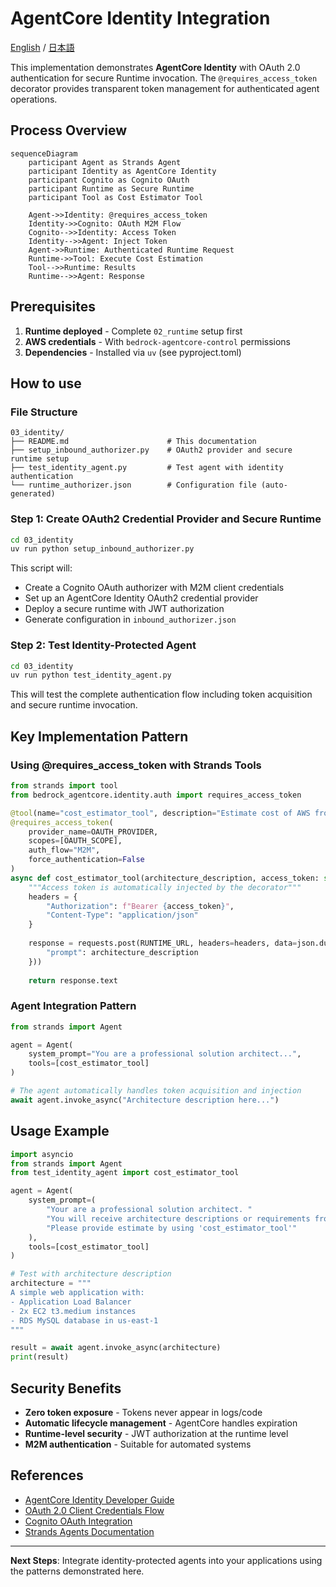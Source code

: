 # AgentCore Identity Integration

[English](README.md) / [日本語](README_ja.md)

This implementation demonstrates **AgentCore Identity** with OAuth 2.0 authentication for secure Runtime invocation. The `@requires_access_token` decorator provides transparent token management for authenticated agent operations.

## Process Overview

```mermaid
sequenceDiagram
    participant Agent as Strands Agent
    participant Identity as AgentCore Identity
    participant Cognito as Cognito OAuth
    participant Runtime as Secure Runtime
    participant Tool as Cost Estimator Tool

    Agent->>Identity: @requires_access_token
    Identity->>Cognito: OAuth M2M Flow
    Cognito-->>Identity: Access Token
    Identity-->>Agent: Inject Token
    Agent->>Runtime: Authenticated Runtime Request
    Runtime->>Tool: Execute Cost Estimation
    Tool-->>Runtime: Results
    Runtime-->>Agent: Response
```

## Prerequisites

1. **Runtime deployed** - Complete `02_runtime` setup first
2. **AWS credentials** - With `bedrock-agentcore-control` permissions
3. **Dependencies** - Installed via `uv` (see pyproject.toml)

## How to use

### File Structure

```
03_identity/
├── README.md                      # This documentation
├── setup_inbound_authorizer.py    # OAuth2 provider and secure runtime setup
├── test_identity_agent.py         # Test agent with identity authentication
└── runtime_authorizer.json        # Configuration file (auto-generated)
```

### Step 1: Create OAuth2 Credential Provider and Secure Runtime

```bash
cd 03_identity
uv run python setup_inbound_authorizer.py
```

This script will:
- Create a Cognito OAuth authorizer with M2M client credentials
- Set up an AgentCore Identity OAuth2 credential provider
- Deploy a secure runtime with JWT authorization
- Generate configuration in `inbound_authorizer.json`

### Step 2: Test Identity-Protected Agent

```bash
cd 03_identity
uv run python test_identity_agent.py
```

This will test the complete authentication flow including token acquisition and secure runtime invocation.

## Key Implementation Pattern

### Using @requires_access_token with Strands Tools

```python
from strands import tool
from bedrock_agentcore.identity.auth import requires_access_token

@tool(name="cost_estimator_tool", description="Estimate cost of AWS from architecture description")
@requires_access_token(
    provider_name=OAUTH_PROVIDER,
    scopes=[OAUTH_SCOPE],
    auth_flow="M2M",
    force_authentication=False
)
async def cost_estimator_tool(architecture_description, access_token: str) -> str:
    """Access token is automatically injected by the decorator"""
    headers = {
        "Authorization": f"Bearer {access_token}",
        "Content-Type": "application/json"
    }
    
    response = requests.post(RUNTIME_URL, headers=headers, data=json.dumps({
        "prompt": architecture_description
    }))
    
    return response.text
```

### Agent Integration Pattern

```python
from strands import Agent

agent = Agent(
    system_prompt="You are a professional solution architect...",
    tools=[cost_estimator_tool]
)

# The agent automatically handles token acquisition and injection
await agent.invoke_async("Architecture description here...")
```

## Usage Example

```python
import asyncio
from strands import Agent
from test_identity_agent import cost_estimator_tool

agent = Agent(
    system_prompt=(
        "Your are a professional solution architect. "
        "You will receive architecture descriptions or requirements from customers. "
        "Please provide estimate by using 'cost_estimator_tool'"
    ),
    tools=[cost_estimator_tool]
)

# Test with architecture description
architecture = """
A simple web application with:
- Application Load Balancer
- 2x EC2 t3.medium instances  
- RDS MySQL database in us-east-1
"""

result = await agent.invoke_async(architecture)
print(result)
```

## Security Benefits

- **Zero token exposure** - Tokens never appear in logs/code
- **Automatic lifecycle management** - AgentCore handles expiration
- **Runtime-level security** - JWT authorization at the runtime level
- **M2M authentication** - Suitable for automated systems

## References

- [AgentCore Identity Developer Guide](https://docs.aws.amazon.com/bedrock-agentcore/latest/devguide/identity.html)
- [OAuth 2.0 Client Credentials Flow](https://tools.ietf.org/html/rfc6749#section-4.4)
- [Cognito OAuth Integration](https://docs.aws.amazon.com/cognito/latest/developerguide/cognito-user-pools-app-integration.html)
- [Strands Agents Documentation](https://github.com/aws-samples/strands-agents)

---

**Next Steps**: Integrate identity-protected agents into your applications using the patterns demonstrated here.
